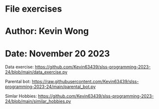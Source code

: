 # File exercises
# Author: Kevin Wong
# Date: November 20 2023

Data exercise: https://github.com/Kevin63439/slss-programming-2023-24/blob/main/data_exercise.py

Parental bot: https://raw.githubusercontent.com/Kevin63439/slss-programming-2023-24/main/parental_bot.py

Simlar Hobbies: https://github.com/Kevin63439/slss-programming-2023-24/blob/main/similar_hobbies.py